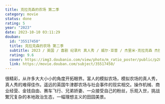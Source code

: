 ```yaml
---
title: 克拉克森的农场 第二季
category: movie
status: done
rating: 5
year: "2023"
date: 2023-10-10 03:11:29
douban:
  id: "35517450"
  title: 克拉克森的农场 第二季
  subtitle: 2023 / 英国 / 喜剧 纪录片 真人秀 / 威尔·亚普 / 杰里米·克拉克森 杰拉德·库珀
  rating: 9.6
  cover: https://img3.doubanio.com/view/photo/m_ratio_poster/public/p2887763027.jpg
  link: https://movie.douban.com/subject/35517450/
---
```


很精彩，从许多大大小小的角度开拓眼界。富人的模拟农场，模拟农场的真人秀，真人秀的难得佳作。遥远的英国牛津郡农场与社会事件的现实相交。操作机械、商业经营、金钱自由、赛车飞行、兄弟娇妻、一众接受自己的粉丝，乐观入世，挑战繁冗复杂的本地政治生态，一幅理想主义的田园美景。
